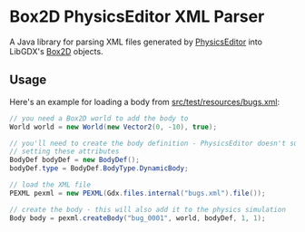 # Box2D PhysicsEditor XML Parser

A Java library for parsing XML files generated by
[PhysicsEditor](https://www.codeandweb.com/physicseditor) into LibGDX's
[Box2D](https://github.com/libgdx/libgdx/wiki/Box2d) objects.

## Usage

Here's an example for loading a body from
[src/test/resources/bugs.xml](http://tinyurl.com/jzjk7m4):

```java
// you need a Box2D world to add the body to
World world = new World(new Vector2(0, -10), true);

// you'll need to create the body definition - PhysicsEditor doesn't support
// setting these attributes
BodyDef bodyDef = new BodyDef();
bodyDef.type = BodyDef.BodyType.DynamicBody;

// load the XML file
PEXML pexml = new PEXML(Gdx.files.internal("bugs.xml").file());

// create the body - this will also add it to the physics simulation
Body body = pexml.createBody("bug_0001", world, bodyDef, 1, 1);
```
